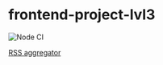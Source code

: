 # frontend-project-lvl3
![Node CI](https://github.com/vbuzivskoy/frontend-project-lvl2/workflows/Node%20CI/badge.svg)

<a href="https://frontend-project-lvl3-xi.now.sh//" target="_blank">RSS aggregator</a>
